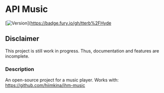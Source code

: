 # API Music

[![Version](https://badge.fury.io/gh/tterb%2FHyde.svg)](https://badge.fury.io/gh/tterb%2FHyde

## Disclaimer

This project is still work in progress. Thus, documentation and features are incomplete. 

### Description

An open-source project for a music player. Works with: https://github.com/hiimkina/ihm-music